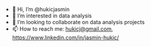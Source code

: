 - 👋 Hi, I’m @hukicjasmin
- 👀 I’m interested in data analysis
- 💞️ I’m looking to collaborate on data analysis projects
- 📫 How to reach me: hukicj@gmail.com, https://www.linkedin.com/in/jasmin-hukic/

<!---
hukicjasmin/hukicjasmin is a ✨ special ✨ repository because its `README.md` (this file) appears on your GitHub profile.
You can click the Preview link to take a look at your changes.
--->
